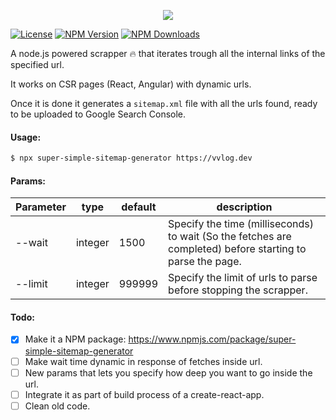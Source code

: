 <p align="center">
  <img src="https://github.com/jvidalv/node-simple-sitemap-generator/blob/master/assets/logo.png?raw=true" />
</p>

[![License](http://img.shields.io/npm/l/super-simple-sitemap-generator.svg?style=flat-square)](http://opensource.org/licenses/MIT)
[![NPM Version](http://img.shields.io/npm/v/super-simple-sitemap-generator.svg?style=flat-square)](https://npmjs.com/package/super-simple-sitemap-generator)
[![NPM Downloads](https://img.shields.io/npm/dm/super-simple-sitemap-generator.svg?style=flat-square)](https://npmjs.com/package/super-simple-sitemap-generator)


A node.js powered scrapper 🔥 that iterates trough all the internal links of the specified url.

It works on CSR pages (React, Angular) with dynamic urls.

Once it is done it generates a ``sitemap.xml`` file with all the urls found, ready to be uploaded to Google Search Console.

#### Usage:

``` bash
$ npx super-simple-sitemap-generator https://vvlog.dev
```

#### Params:

Parameter | type | default | description
--- | --- | --- | --- 
--wait | integer | 1500 | Specify the time (milliseconds) to wait (So the fetches are completed) before starting to parse the page.
--limit | integer | 999999 | Specify the limit of urls to parse before stopping the scrapper.

#### Todo:
* [x] Make it a NPM package: https://www.npmjs.com/package/super-simple-sitemap-generator
* [ ] Make wait time dynamic in response of fetches inside url.
* [ ] New params that lets you specify how deep you want to go inside the url.
* [ ] Integrate it as part of build process of a create-react-app.
* [ ] Clean old code.
